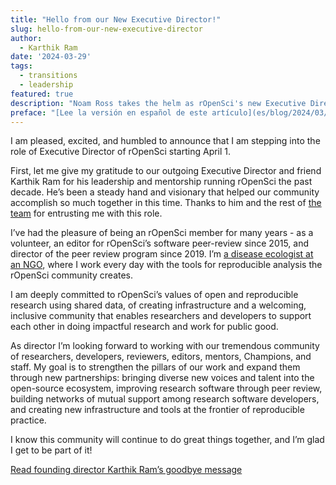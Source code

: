 ```yaml
---
title: "Hello from our New Executive Director!"
slug: hello-from-our-new-executive-director
author:
  - Karthik Ram
date: '2024-03-29'
tags:
  - transitions
  - leadership
featured: true
description: "Noam Ross takes the helm as rOpenSci's new Executive Director"
preface: "[Lee la versión en español de este artículo](es/blog/2024/03/29/hello-from-our-new-executive-director-es/)"
---
```


I am pleased, excited, and humbled to announce that I am stepping into the role of Executive Director of rOpenSci starting April 1. 

First, let me give my gratitude to our outgoing Executive Director and friend Karthik Ram for his leadership and mentorship running rOpenSci the past decade.  He’s been a steady hand and visionary that helped our community accomplish so much together in this time.  Thanks to him and the rest of [the team](https://ropensci.org/about/#team) for entrusting me with this role. 

I’ve had the pleasure of being an rOpenSci member for many years - as a volunteer, an editor for rOpenSci’s software peer-review since 2015, and director of the peer review program since 2019.  I’m [a disease ecologist at an NGO](https://www.ecohealthalliance.org/personnel/dr-noam-ross), where I work every day with the tools for reproducible analysis the rOpenSci community creates. 

I am deeply committed to rOpenSci’s values of open and reproducible research using shared data, of creating infrastructure and a welcoming, inclusive community that enables researchers and developers to support each other in doing impactful research and work for public good.

As director I’m looking forward to working with our tremendous community of researchers, developers, reviewers, editors, mentors, Champions, and staff.  My goal is to strengthen the pillars of our work and expand them through new partnerships: bringing diverse new voices and talent into the open-source ecosystem, improving research software through peer review, building networks of mutual support among research software developers, and creating new infrastructure and tools at the frontier of reproducible practice.

I know this community will continue to do great things together, and I’m glad I get to be part of it!

[Read founding director Karthik Ram’s goodbye message](https://ropensci.org/blog/2024/03/29/from-the-founding-director-my-farewell-to-ropensci/)
